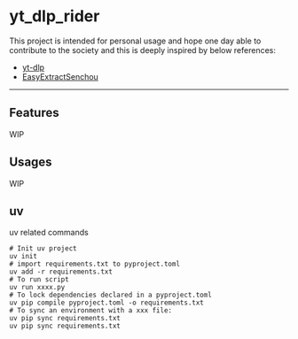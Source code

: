 # yt_dlp_rider
This project is intended for personal usage and hope one day able to contribute to the society and this is deeply inspired by below references:

- [yt-dlp](https://github.com/yt-dlp/yt-dlp)
- [EasyExtractSenchou](https://github.com/ShimamuX/EasyExtractSenchou)

---

## Features
WIP

## Usages
WIP

## uv
uv related commands
```
# Init uv project
uv init
# import requirements.txt to pyproject.toml
uv add -r requirements.txt
# To run script
uv run xxxx.py
# To lock dependencies declared in a pyproject.toml
uv pip compile pyproject.toml -o requirements.txt
# To sync an environment with a xxx file:
uv pip sync requirements.txt
uv pip sync requirements.txt
```

